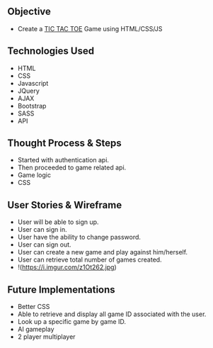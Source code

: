 

## Objective
* Create a [TIC TAC TOE](https://peterchang2.github.io/TicTacToe-Client/) Game using HTML/CSS/JS

## Technologies Used
* HTML
* CSS
* Javascript
* JQuery
* AJAX
* Bootstrap
* SASS
* API

## Thought Process & Steps
* Started with authentication api.
* Then proceeded to game related api.
* Game logic
* CSS

## User Stories & Wireframe
* User will be able to sign up.
* User can sign in.
* User have the ability to change password.
* User can sign out.
* User can create a new game and play against him/herself.
* User can retrieve total number of games created.
* !(https://i.imgur.com/z1Ot262.jpg)

## Future Implementations
* Better CSS
* Able to retrieve and display all game ID associated with the user.
* Look up a specific game by game ID.
* AI gameplay
* 2 player multiplayer
